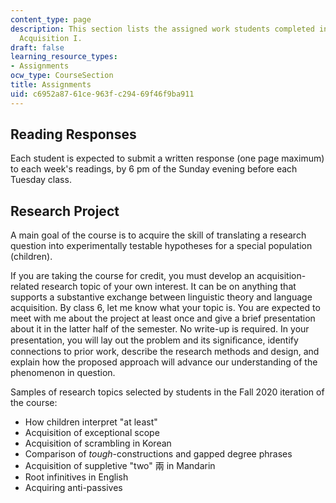 ```yaml
---
content_type: page
description: This section lists the assigned work students completed in 24.949 Language
  Acquisition I.
draft: false
learning_resource_types:
- Assignments
ocw_type: CourseSection
title: Assignments
uid: c6952a87-61ce-963f-c294-69f46f9ba911
---
```

## Reading Responses

Each student is expected to submit a written response (one page maximum) to each week's readings, by 6 pm of the Sunday evening before each Tuesday class.

## Research Project

A main goal of the course is to acquire the skill of translating a research question into experimentally testable hypotheses for a special population (children).

If you are taking the course for credit, you must develop an acquisition-related research topic of your own interest. It can be on anything that supports a substantive exchange between linguistic theory and language acquisition. By class 6, let me know what your topic is. You are expected to meet with me about the project at least once and give a brief presentation about it in the latter half of the semester. No write-up is required. In your presentation, you will lay out the problem and its signiﬁcance, identify connections to prior work, describe the research methods and design, and explain how the proposed approach will advance our understanding of the phenomenon in question.

Samples of research topics selected by students in the Fall 2020 iteration of the course:

- How children interpret "at least"
- Acquisition of exceptional scope
- Acquisition of scrambling in Korean
- Comparison of _tough_\-constructions and gapped degree phrases
- Acquisition of suppletive "two" 兩 in Mandarin
- Root infinitives in English
- Acquiring anti-passives